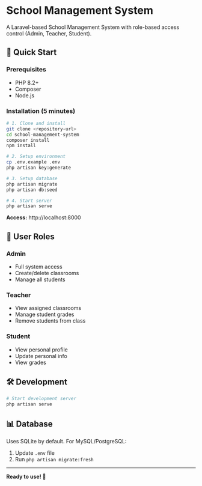 # School Management System

A Laravel-based School Management System with role-based access control (Admin, Teacher, Student).

## 🚀 Quick Start

### Prerequisites
- PHP 8.2+
- Composer
- Node.js

### Installation (5 minutes)

```bash
# 1. Clone and install
git clone <repository-url>
cd school-management-system
composer install
npm install

# 2. Setup environment
cp .env.example .env
php artisan key:generate

# 3. Setup database
php artisan migrate
php artisan db:seed

# 4. Start server
php artisan serve
```

**Access:** http://localhost:8000

## 🔐 User Roles

### Admin
- Full system access
- Create/delete classrooms
- Manage all students

### Teacher
- View assigned classrooms
- Manage student grades
- Remove students from class

### Student
- View personal profile
- Update personal info
- View grades

## 🛠️ Development

```bash
# Start development server
php artisan serve
```

## 📊 Database

Uses SQLite by default. For MySQL/PostgreSQL:
1. Update `.env` file
2. Run `php artisan migrate:fresh`

---

**Ready to use! 🎉**
